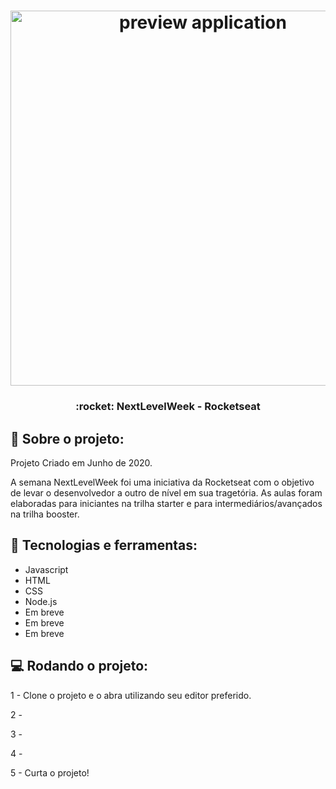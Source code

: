 <h1 align="center">
    <img alt="preview application" src="https://imgur.com/p8avILn.png" width="600px"/>
</h1>

<h3 align="center">
  :rocket: NextLevelWeek - Rocketseat
</h3>

## :book: Sobre o projeto:

<p> Projeto Criado em Junho de 2020.

A semana NextLevelWeek foi uma iniciativa da Rocketseat com o objetivo de levar o desenvolvedor a outro de nível em sua tragetória. As aulas foram elaboradas para iniciantes na trilha starter e para intermediários/avançados na trilha booster.
</p>

 ## :iphone: Tecnologias e ferramentas:

 <ul>
  <li>Javascript</li>
  <li>HTML</li>
  <li>CSS</li>
  <li>Node.js</li>
  <li>Em breve</li>
  <li>Em breve</li>
  <li>Em breve</li>
 </ul>
 
## :computer: Rodando o projeto:

1 - Clone o projeto e o abra utilizando seu editor preferido.

2 - 

3 - 

4 - 

5 - Curta o projeto!
